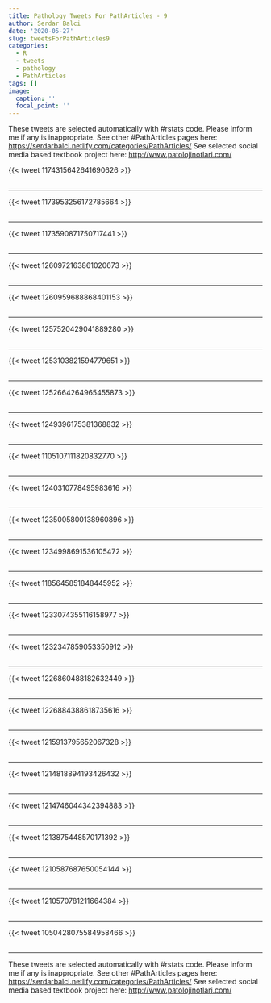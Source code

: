 ```yaml
---
title: Pathology Tweets For PathArticles - 9
author: Serdar Balci
date: '2020-05-27'
slug: tweetsForPathArticles9
categories:
  - R
  - tweets
  - pathology
  - PathArticles
tags: []
image:
  caption: ''
  focal_point: ''
---
```



These tweets are selected automatically with #rstats code. Please inform me if any is inappropriate.
See other #PathArticles pages here: https://serdarbalci.netlify.com/categories/PathArticles/ 
See selected social media based textbook project here: http://www.patolojinotlari.com/

{{< tweet 1174315642641690626 >}}
<br>
<br>
<hr>
{{< tweet 1173953256172785664 >}}
<br>
<br>
<hr>
{{< tweet 1173590871750717441 >}}
<br>
<br>
<hr>
{{< tweet 1260972163861020673 >}}
<br>
<br>
<hr>
{{< tweet 1260959688868401153 >}}
<br>
<br>
<hr>
{{< tweet 1257520429041889280 >}}
<br>
<br>
<hr>
{{< tweet 1253103821594779651 >}}
<br>
<br>
<hr>
{{< tweet 1252664264965455873 >}}
<br>
<br>
<hr>
{{< tweet 1249396175381368832 >}}
<br>
<br>
<hr>
{{< tweet 1105107111820832770 >}}
<br>
<br>
<hr>
{{< tweet 1240310778495983616 >}}
<br>
<br>
<hr>
{{< tweet 1235005800138960896 >}}
<br>
<br>
<hr>
{{< tweet 1234998691536105472 >}}
<br>
<br>
<hr>
{{< tweet 1185645851848445952 >}}
<br>
<br>
<hr>
{{< tweet 1233074355116158977 >}}
<br>
<br>
<hr>
{{< tweet 1232347859053350912 >}}
<br>
<br>
<hr>
{{< tweet 1226860488182632449 >}}
<br>
<br>
<hr>
{{< tweet 1226884388618735616 >}}
<br>
<br>
<hr>
{{< tweet 1215913795652067328 >}}
<br>
<br>
<hr>
{{< tweet 1214818894193426432 >}}
<br>
<br>
<hr>
{{< tweet 1214746044342394883 >}}
<br>
<br>
<hr>
{{< tweet 1213875448570171392 >}}
<br>
<br>
<hr>
{{< tweet 1210587687650054144 >}}
<br>
<br>
<hr>
{{< tweet 1210570781211664384 >}}
<br>
<br>
<hr>
{{< tweet 1050428075584958466 >}}
<br>
<br>
<hr>


These tweets are selected automatically with #rstats code. Please inform me if any is inappropriate.
See other #PathArticles pages here: https://serdarbalci.netlify.com/categories/PathArticles/ 
See selected social media based textbook project here: http://www.patolojinotlari.com/
